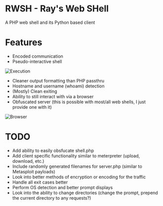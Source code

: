 # RWSH - Ray's Web SHell
A PHP web shell and its Python based client

# Features
* Encoded communication
* Pseudo-interactive shell

![Execution](http://www.doyler.net/wp-content/uploads/rwsh/rwsh-1-execution.png)
* Cleaner output formatting than PHP passthru
* Hostname and username (whoami) detection
* (Mostly) Clean exiting
* Ability to still interact with via a browser
* Obfuscated server (this is possible with most/all web shells, I just provide one with it)

![Browser](http://www.doyler.net/wp-content/uploads/rwsh/rwsh-2-browser.png)

# TODO
* Add ability to easily obsfucate shell.php
* Add client specific functionality similar to meterpreter (upload, download, etc.)
* Include randomly generated filenames for server.php (similar to Metasploit payloads)
* Look into better methods of encryption or encoding for the traffic
* Handle all exit cases better
* Perform OS detection and better prompt displays
* Look into the ability to change directories (change the prompt, prepend the current directory to any requests?)
